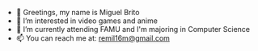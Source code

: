 - 👋 Greetings, my name is Miguel Brito
- 👀 I’m interested in video games and anime
- 🌱 I’m currently attending FAMU and I'm majoring in Computer Science
- 📫 You can reach me at: remil16m@gmail.com

<!---
mbr1t0/mbr1t0 is a ✨ special ✨ repository because its `README.md` (this file) appears on your GitHub profile.
You can click the Preview link to take a look at your changes.
--->
